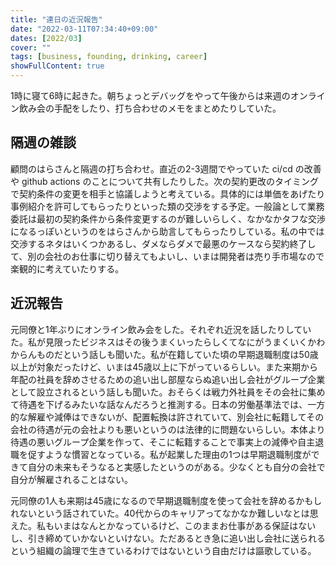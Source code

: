 ```yaml
---
title: "連日の近況報告"
date: "2022-03-11T07:34:40+09:00"
dates: [2022/03]
cover: ""
tags: [business, founding, drinking, career]
showFullContent: true
---
```


1時に寝て6時に起きた。朝ちょっとデバッグをやって午後からは来週のオンライン飲み会の手配をしたり、打ち合わせのメモをまとめたりしていた。

## 隔週の雑談

顧問のはらさんと隔週の打ち合わせ。直近の2-3週間でやっていた ci/cd の改善や github actions のことについて共有したりした。次の契約更改のタイミングで契約条件の変更を相手と協議しようと考えている。具体的には単価をあげたり事例紹介を許可してもらったりといった類の交渉をする予定。一般論として業務委託は最初の契約条件から条件変更するのが難しいらしく、なかなかタフな交渉になるっぽいというのをはらさんから助言してもらったりしている。私の中では交渉するネタはいくつかあるし、ダメならダメで最悪のケースなら契約終了して、別の会社のお仕事に切り替えてもよいし、いまは開発者は売り手市場なので楽観的に考えていたりする。

## 近況報告

元同僚と1年ぶりにオンライン飲み会をした。それぞれ近況を話したりしていた。私が見限ったビジネスはその後うまくいったらしくてなにがうまくいくかわからんものだという話しも聞いた。私が在籍していた頃の早期退職制度は50歳以上が対象だったけど、いまは45歳以上に下がっているらしい。また来期から年配の社員を辞めさせるための追い出し部屋ならぬ追い出し会社がグループ企業として設立されるという話しも聞いた。おそらくは戦力外社員をその会社に集めて待遇を下げるみたいな話なんだろうと推測する。日本の労働基準法では、一方的な解雇や減俸はできないが、配置転換は許されていて、別会社に転籍してその会社の待遇が元の会社よりも悪いというのは法律的に問題ないらしい。本体より待遇の悪いグループ企業を作って、そこに転籍することで事実上の減俸や自主退職を促すような慣習となっている。私が起業した理由の1つは早期退職制度ができて自分の未来もそうなると実感したというのがある。少なくとも自分の会社で自分が解雇されることはない。

元同僚の1人も来期は45歳になるので早期退職制度を使って会社を辞めるかもしれないという話されていた。40代からのキャリアってなかなか難しいなとは思えた。私もいまはなんとかなっているけど、このままお仕事がある保証はないし、引き締めていかないといけない。ただあるとき急に追い出し会社に送られるという組織の論理で生きているわけではないという自由だけは謳歌している。
